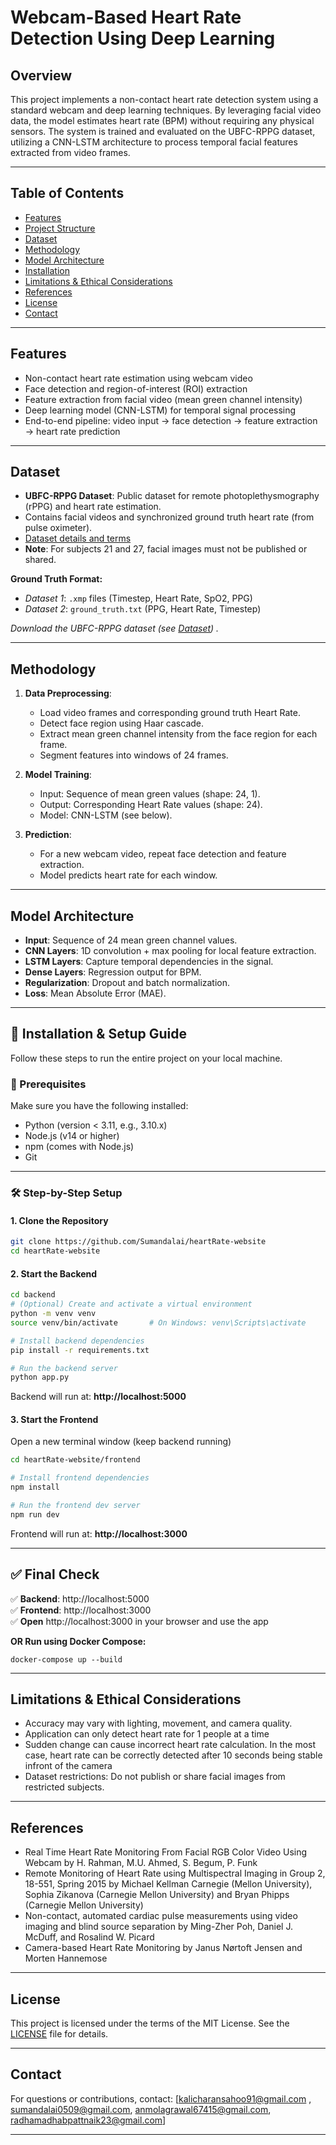 <!-- Model training repo - https://github.com/Kali414/DRDO_PROJECT -->

# Webcam-Based Heart Rate Detection Using Deep Learning

## Overview

This project implements a non-contact heart rate detection system using a standard webcam and deep learning techniques. By leveraging facial video data, the model estimates heart rate (BPM) without requiring any physical sensors. The system is trained and evaluated on the UBFC-RPPG dataset, utilizing a CNN-LSTM architecture to process temporal facial features extracted from video frames.

---

## Table of Contents

- [Features](#features)
- [Project Structure](#project-structure)
- [Dataset](#dataset)
- [Methodology](#methodology)
- [Model Architecture](#model-architecture)
- [Installation](#installation)
- [Limitations & Ethical Considerations](#limitations--ethical-considerations)
- [References](#references)
- [License](#license)
- [Contact](#contact)

---

## Features

- Non-contact heart rate estimation using webcam video
- Face detection and region-of-interest (ROI) extraction
- Feature extraction from facial video (mean green channel intensity)
- Deep learning model (CNN-LSTM) for temporal signal processing
- End-to-end pipeline: video input → face detection → feature extraction → heart rate prediction

---

## Dataset

- **UBFC-RPPG Dataset**: Public dataset for remote photoplethysmography (rPPG) and heart rate estimation.
- Contains facial videos and synchronized ground truth heart rate (from pulse oximeter).
- [Dataset details and terms](https://sites.google.com/view/ybenezeth/ubfcrppg)
- **Note**: For subjects 21 and 27, facial images must not be published or shared.

**Ground Truth Format:**
- *Dataset 1*: `.xmp` files (Timestep, Heart Rate, SpO2, PPG)
- *Dataset 2*: `ground_truth.txt` (PPG, Heart Rate, Timestep)

 *Download the UBFC-RPPG dataset (see [Dataset](https://drive.google.com/drive/folders/1o0XU4gTIo46YfwaWjIgbtCncc-oF44Xk?usp=drive_link)) .*

---

## Methodology

1. **Data Preprocessing**:
   - Load video frames and corresponding ground truth Heart Rate.
   - Detect face region using Haar cascade.
   - Extract mean green channel intensity from the face region for each frame.
   - Segment features into windows of 24 frames.

2. **Model Training**:
   - Input: Sequence of mean green values (shape: 24, 1).
   - Output: Corresponding Heart Rate values (shape: 24).
   - Model: CNN-LSTM (see below).

3. **Prediction**:
   - For a new webcam video, repeat face detection and feature extraction.
   - Model predicts heart rate for each window.

---

## Model Architecture

- **Input**: Sequence of 24 mean green channel values.
- **CNN Layers**: 1D convolution + max pooling for local feature extraction.
- **LSTM Layers**: Capture temporal dependencies in the signal.
- **Dense Layers**: Regression output for BPM.
- **Regularization**: Dropout and batch normalization.
- **Loss**: Mean Absolute Error (MAE).

---
## 🚀 Installation & Setup Guide

Follow these steps to run the entire project on your local machine.

### 🧾 Prerequisites

Make sure you have the following installed:
- Python (version < 3.11, e.g., 3.10.x)
- Node.js (v14 or higher)
- npm (comes with Node.js)
- Git

---

### 🛠️ Step-by-Step Setup

#### 1. **Clone the Repository**

```bash
git clone https://github.com/Sumandalai/heartRate-website
cd heartRate-website
```

#### 2. **Start the Backend**

```bash
cd backend
# (Optional) Create and activate a virtual environment
python -m venv venv
source venv/bin/activate       # On Windows: venv\Scripts\activate

# Install backend dependencies
pip install -r requirements.txt

# Run the backend server
python app.py
```

Backend will run at: **http://localhost:5000**

#### 3. **Start the Frontend**

Open a new terminal window (keep backend running)

```bash
cd heartRate-website/frontend

# Install frontend dependencies
npm install

# Run the frontend dev server
npm run dev
```

Frontend will run at: **http://localhost:3000**

---

## ✅ Final Check

✅ **Backend**: http://localhost:5000  
✅ **Frontend**: http://localhost:3000  
✅ **Open** http://localhost:3000 in your browser and use the app


**OR Run using Docker Compose:**
```
docker-compose up --build
```
---

## Limitations & Ethical Considerations

- Accuracy may vary with lighting, movement, and camera quality.
- Application can only detect heart rate for 1 people at a time
- Sudden change can cause incorrect heart rate calculation. In the most case, heart rate can be correctly detected after 10 seconds being stable infront of the camera
- Dataset restrictions: Do not publish or share facial images from restricted subjects.
---


## References
- Real Time Heart Rate Monitoring From Facial RGB Color Video Using Webcam by H. Rahman, M.U. Ahmed, S. Begum, P. Funk
- Remote Monitoring of Heart Rate using Multispectral Imaging in Group 2, 18-551, Spring 2015 by Michael Kellman Carnegie (Mellon University), Sophia Zikanova (Carnegie Mellon University) and Bryan Phipps (Carnegie Mellon University)
- Non-contact, automated cardiac pulse measurements using video imaging and blind source separation by Ming-Zher Poh, Daniel J. McDuff, and Rosalind W. Picard
- Camera-based Heart Rate Monitoring by Janus Nørtoft Jensen and Morten Hannemose
---

## License

This project is licensed under the terms of the MIT License. See the [LICENSE](LICENSE) file for details.


---

## Contact
For questions or contributions, contact: [kalicharansahoo91@gmail.com , sumandalai0509@gmail.com, anmolagrawal67415@gmail.com, radhamadhabpattnaik23@gmail.com]


---


